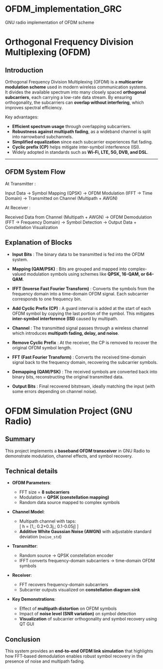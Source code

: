 # OFDM_implementation_GRC
GNU radio implementation of OFDM scheme

# Orthogonal Frequency Division Multiplexing (OFDM)

## Introduction
Orthogonal Frequency Division Multiplexing (OFDM) is a **multicarrier modulation scheme** used in modern wireless communication systems.  
It divides the available spectrum into many closely spaced **orthogonal subcarriers**, each carrying a low-rate data stream. By ensuring orthogonality, the subcarriers can **overlap without interfering**, which improves spectral efficiency.  

Key advantages:
- **Efficient spectrum usage** through overlapping subcarriers.  
- **Robustness against multipath fading**, as a wideband channel is split into narrowband subchannels.  
- **Simplified equalization** since each subcarrier experiences flat fading.  
- **Cyclic prefix (CP)** helps mitigate inter-symbol interference (ISI).  
- Widely adopted in standards such as **Wi-Fi, LTE, 5G, DVB, and DSL**.  

---

## OFDM System Flow
At Transmitter : 

Input Data  -> Symbol Mapping (QPSK) -> OFDM Modulation (IFFT → Time Domain) -> Transmitted on Channel (Multipath + AWGN)

At Receiver : 

Received Data from Channel (Multipath + AWGN) -> OFDM Demodulation (FFT → Frequency Domain) -> Symbol Detection -> Output Data + Constellation Visualization
 

## Explanation of Blocks

- **Input Bits**  : The binary data to be transmitted is fed into the OFDM system.

- **Mapping (QAM/PSK)**  : Bits are grouped and mapped into complex-valued modulation symbols using schemes like **QPSK, 16-QAM, or 64-QAM**.

- **IFFT (Inverse Fast Fourier Transform)** : Converts the symbols from the frequency domain into a time-domain OFDM signal. Each subcarrier corresponds to one frequency bin.

- **Add Cyclic Prefix (CP)** : A guard interval is added at the start of each OFDM symbol by copying the last portion of the symbol. This mitigates **inter-symbol interference (ISI)** caused by multipath.

- **Channel** : The transmitted signal passes through a wireless channel which introduces **multipath fading, delay, and noise**.

- **Remove Cyclic Prefix** : At the receiver, the CP is removed to recover the original OFDM symbol length.

- **FFT (Fast Fourier Transform)** : Converts the received time-domain signal back to the frequency domain, recovering the subcarrier symbols.

- **Demapping (QAM/PSK)** : The received symbols are converted back into binary bits, reconstructing the original transmitted data.

- **Output Bits** : Final recovered bitstream, ideally matching the input (with some errors depending on channel noise). 
  
  
# OFDM Simulation Project (GNU Radio)

## Summary
This project implements a **baseband OFDM transceiver** in GNU Radio to demonstrate modulation, channel effects, and symbol recovery.

## Technical details
- **OFDM Parameters**:  
  - FFT size = **8 subcarriers**  
  - Modulation = **QPSK (constellation mapping)**  
  - Random data source mapped to complex symbols  

- **Channel Model**:  
  - Multipath channel with taps:  
    \[
    h = [1,\; 0.2+0.3j,\; 0.1-0.05j]
    \]  
  - **Additive White Gaussian Noise (AWGN)** with adjustable standard deviation (`noise_std`)  

- **Transmitter**:  
  - Random source → QPSK constellation encoder  
  - IFFT converts frequency-domain subcarriers → time-domain OFDM symbols  

- **Receiver**:  
  - FFT recovers frequency-domain subcarriers  
  - Subcarrier outputs visualized on **constellation diagram sink**  

- **Key Demonstrations**:  
  - Effect of **multipath distortion** on OFDM symbols  
  - Impact of **noise level (SNR variation)** on symbol detection  
  - **Visualization** of subcarrier orthogonality and symbol recovery using QT GUI  

## Conclusion
This system provides an **end-to-end OFDM link simulation** that highlights how FFT-based demodulation enables robust symbol recovery in the presence of noise and multipath fading.
